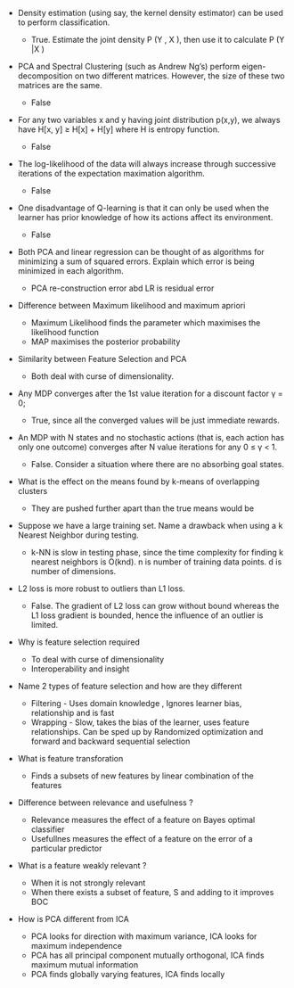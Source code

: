 * Density estimation (using say, the kernel density estimator) can be used to perform classification.
  * True. Estimate the joint density P (Y , X ), then use it to calculate P (Y |X )

* PCA and Spectral Clustering (such as Andrew Ng’s) perform eigen- decomposition on two different matrices. However, the size of these two matrices are the same.
  * False

* For any two variables x and y having joint distribution p(x,y), we always have H[x, y] ≥ H[x] + H[y] where H is entropy function.
  * False

* The log-likelihood of the data will always increase through successive iterations of the expectation maximation algorithm.
  * False

* One disadvantage of Q-learning is that it can only be used when the
learner has prior knowledge of how its actions affect its environment.
  * False

* Both PCA and linear regression can be thought of as algorithms for minimizing a sum of squared errors. Explain which error is being minimized in each algorithm.
  * PCA re-construction error abd LR is residual error

* Difference between Maximum likelihood and maximum apriori
  * Maximum Likelihood finds the parameter which maximises the likelihood function
  * MAP maximises the posterior probability

* Similarity between Feature Selection and PCA
  * Both deal with curse of dimensionality. 

* Any MDP converges after the 1st value iteration for a discount factor γ = 0;
  * True, since all the converged values will be just immediate rewards.

* An MDP with N states and no stochastic actions (that is, each action has only one outcome) converges after N value iterations for any 0 ≤ γ < 1.
  * False. Consider a situation where there are no absorbing goal states.

* What is the effect on the means found by k-means of overlapping clusters
  * They are pushed further apart than the true means would be

* Suppose we have a large training set. Name a drawback when using a k Nearest Neighbor during testing.
  * k-NN is slow in testing phase, since the time complexity for finding k nearest neighbors is O(knd). n is number of training data points. d is number of dimensions.

* L2 loss is more robust to outliers than L1 loss.
  * False. The gradient of L2 loss can grow without bound whereas the L1 loss gradient is bounded, hence the influence of an outlier is limited.

* Why is feature selection required
  * To deal with curse of dimensionality 
  * Interoperability and insight

* Name 2 types of feature selection and how are they different
  * Filtering - Uses domain knowledge , Ignores learner bias, relationship and is fast
  * Wrapping - Slow, takes the bias of the learner, uses feature relationships. Can be sped up by Randomized optimization and forward and backward sequential selection
  
* What is feature transforation 
  * Finds a subsets of new features by linear combination of the features
  
* Difference between relevance and usefulness ?
  * Relevance measures the effect of a feature on Bayes optimal classifier
  * Usefullnes measures the effect of a feature on the error of a particular predictor
  
*  What is a feature weakly relevant ?
   * When it is not strongly relevant
   * When there exists a subset of feature, S and adding to it improves BOC
 
* How is PCA different from ICA
  * PCA looks for direction with maximum variance, ICA looks for maximum independence
  * PCA has all principal component mutually orthogonal, ICA finds maximum mutual information
  * PCA finds globally varying features, ICA finds locally



 
